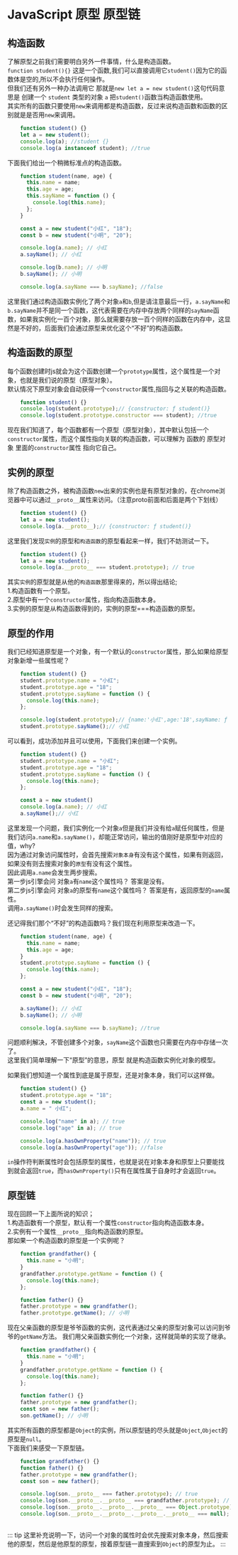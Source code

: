 # JavaScript 原型 原型链


## 构造函数
了解原型之前我们需要明白另外一件事情，什么是构造函数。  
`function student(){}` 这是一个函数,我们可以直接调用它`student()`因为它的函数体是空的,所以不会执行任何操作。  
但我们还有另外一种办法调用它 那就是`new let a = new student()`这句代码意思是 创建一个 `student` 类型的对象 `a` 把`student()`函数当构造函数使用。  
其实所有的函数只要使用`new`来调用都是构造函数，反过来说构造函数和函数的区别就是是否用`new`来调用。  
```js
    function student() {}
    let a = new student();
    console.log(a); //student {}
    console.log(a instanceof student); //true
```
下面我们给出一个稍微标准点的构造函数。
```js
    function student(name, age) {
      this.name = name;
      this.age = age;
      this.sayName = function () {
        console.log(this.name);
      };
    }

    const a = new student("小红", "18");
    const b = new student("小明", "20");

    console.log(a.name); // 小红
    a.sayName(); // 小红

    console.log(b.name); // 小明
    b.sayName(); // 小明

    console.log(a.sayName === b.sayName); //false
```
这里我们通过构造函数实例化了两个对象`a`和`b`,但是请注意最后一行，`a.sayName`和`b.sayName`并不是同一个函数，这代表需要在内存中存放两个同样的`sayName`函数，如果我实例化一百个对象，那么就需要存放一百个同样的函数在内存中，这显然是不好的，后面我们会通过原型来优化这个“不好”的构造函数。


## 构造函数的原型
每个函数创建时js就会为这个函数创建一个`prototype`属性，这个属性是一个对象，也就是我们说的原型（原型对象）。  
默认情况下原型对象会自动获得一个`constructor`属性,指回与之关联的构造函数。
```js
    function student() {}
    console.log(student.prototype);// {constructor: ƒ student()}
    console.log(student.prototype.constructor === student); //true
```
现在我们知道了，每个函数都有一个原型（原型对象），其中默认包括一个`constructor`属性，而这个属性指向关联的构造函数，可以理解为 函数的 原型对象 里面的`constructor`属性 指向它自己。

## 实例的原型
除了构造函数之外，被构造函数`new`出来的实例也是有原型对象的，在chrome浏览器中可以通过`__proto__`属性来访问。（注意proto前面和后面是两个下划线）
```js
    function student() {}
    let a = new student();
    console.log(a.__proto__);// {constructor: ƒ student()}
```
这里我们发现`实例`的原型和`构造函数`的原型看起来一样，我们不妨测试一下。
```js
    function student() {}
    let a = new student();
    console.log(a.__proto__ === student.prototype); // true
```
其实`实例`的原型就是从他的`构造函数`那里得来的，所以得出结论;  
1.构造函数有一个原型。   
2.原型中有一个`constructor`属性，指向构造函数本身。  
3.实例的原型是从构造函数得到的，实例的原型===构造函数的原型。

## 原型的作用
我们已经知道原型是一个对象，有一个默认的`constructor`属性，那么如果给原型对象新增一些属性呢？
```js
    function student() {}
    student.prototype.name = "小红";
    student.prototype.age = "18";
    student.prototype.sayName = function () {
      console.log(this.name);
    };

    console.log(student.prototype);// {name:'小红',age:'18',sayName: ƒ (), constructor: ƒ student()}
    student.prototype.sayName();// 小红
```
可以看到，成功添加并且可以使用，下面我们来创建一个实例。
```js
    function student() {}
    student.prototype.name = "小红";
    student.prototype.age = "18";
    student.prototype.sayName = function () {
      console.log(this.name);
    };

    const a = new student()
    console.log(a.name); // 小红
    a.sayName();// 小红
```
这里发现一个问题，我们实例化一个对象`a`但是我们并没有给`a`赋任何属性，但是我们访问`a.name`和`a.sayName()`，却能正常访问，输出的值刚好是原型中对应的值，why?  
因为通过对象访问属性时，会首先搜索`对象本身`有没有这个属性，如果有则返回，如果没有则去搜索对象的`原型`有没有这个属性。  
因此调用`a.name`会发生两步搜索。  
第一步js引擎会问 对象`a`有`name`这个属性吗？ 答案是没有。  
第二步js引擎会问 对象`a`的原型有`name`这个属性吗？ 答案是有，返回原型的`name`属性。  
调用`a.sayName()`时会发生同样的搜索。  

还记得我们那个“不好”的构造函数吗？我们现在利用原型来改造一下。
```js
    function student(name, age) {
      this.name = name;
      this.age = age;
    }
    student.prototype.sayName = function () {
      console.log(this.name);
    };

    const a = new student("小红", "18");
    const b = new student("小明", "20");

    a.sayName(); // 小红
    b.sayName(); // 小明

    console.log(a.sayName === b.sayName); //true
```
问题顺利解决，不管创建多个对象，`sayName`这个函数也只需要在内存中存储一次了。  
这里我们简单理解一下“原型”的意思，原型 就是构造函数实例化对象的模型。

如果我们想知道一个属性到底是属于原型，还是对象本身，我们可以这样做。
```js
    function student() {}
    student.prototype.age = "18";
    const a = new student();
    a.name = " 小红";

    console.log("name" in a); // true
    console.log("age" in a); // true

    console.log(a.hasOwnProperty("name")); // true
    console.log(a.hasOwnProperty("age")); //false
```
`in`操作符判断属性时会包括原型的属性，也就是说在对象本身和原型上只要能找到就会返回`true`，而`hasOwnProperty()`只有在属性属于自身时才会返回`true`。

## 原型链
现在回顾一下上面所说的知识；   
1.构造函数有一个原型，默认有一个属性`constructor`指向构造函数本身。   
2.实例有一个属性`__proto__`指向构造函数的原型。   
那如果一个构造函数的原型是一个实例呢？
```js
    function grandfather() {
      this.name = "小明";
    }
    grandfather.prototype.getName = function () {
      console.log(this.name);
    };

    function father() {}
    father.prototype = new grandfather();
    father.prototype.getName(); // 小明
```
现在父亲函数的原型是爷爷函数的实例，这代表通过父亲的原型对象可以访问到爷爷的`getName`方法。
我们用父亲函数实例化一个对象，这样就简单的实现了继承。
```js
    function grandfather() {
      this.name = "小明";
    }
    grandfather.prototype.getName = function () {
      console.log(this.name);
    };

    function father() {}
    father.prototype = new grandfather();
    const son = new father();
    son.getName(); // 小明
```
其实所有函数的原型都是`Object`的实例，所以原型链的尽头就是`Object`,`Object`的原型是`null`。  
下面我们来感受一下原型链。
```js
    function grandfather() {}
    function father() {}
    father.prototype = new grandfather();
    const son = new father();

    console.log(son.__proto__ === father.prototype); // true
    console.log(son.__proto__.__proto__ === grandfather.prototype); // true
    console.log(son.__proto__.__proto__.__proto__ === Object.prototype); // true
    console.log(son.__proto__.__proto__.__proto__.__proto__ === null); // true
    
```
::: tip
这里补充说明一下，访问一个对象的属性时会优先搜索对象本身，然后搜索他的原型，然后是他原型的原型，按着原型链一直搜索到`Object`的原型为止。
:::

